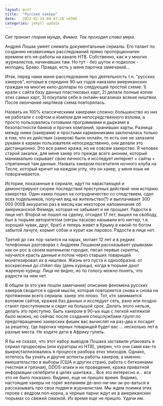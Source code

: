 ```yaml
---
layout: post
title:  "Русские хакеры"
date:   2022-02-24 09:47:28 +0300
categories: jekyll update
---
```

*Сит транзит глория мунди, Фимка. Так проходил слава мира.*

Андрей Лошак умеет снимать документальные сериалы. Его талант по созданию независимых расследований прямо пропорционален времени его не-работы на канале НТВ. Собственно, как и у многих журналистов, начинавших там. Но тут - без шуток и подколок - молодец. Браво. Правда, есть у меня парочка замечаний...

Итак, перед нами мини-расследование про деятельность т.н. "русских хакеров", которые в середине 90-ых годов наказали американских граждан на многие кило-доллары по следующей простой схеме: 1) крали с сайта базу данных пластиковых карт, 2) делали полные копии этих самых карт, 3) покупали себе в онлайн-магазинах всякие ништяки. После окончания ништяков схема повторялась.

Назвать их 100% классическими хакерами сложно: большинство из них не работали с софтом и компом для непосредственного взлома, а просто пользовались готовыми программами и дырками в безопастности банков и прочих компаний, хранивших карты. Разница между ними (хакерами) и простыми карманниками заключалась только в том, что их действия (хакеров) были онлайн, то есть оне не залазили руками в карман пользователя непосредственно, они делали это дистанционно. Это все равно кража, но не совсем хакерство. Я человек старой закалки, для меня хакер это прежде всего аноним, который маниакально скрывает свою личность и исследует интернет + сайты + спрятанные там данные. Назвать хакером посетителя ночного клуба на Тесле, который кричит на каждом углу, что он хакер, у меня язык не поворачивается.

Истории, показанные в сериале, идут по нарастающей и демонстрируют скорее последствия преступных действий чем историю хакерства. Один хакер пошел на сотрудничество со следствием, сдал всех подельников, получил вид на жительство(?) и выплачивает 300 000 000$ аккуратно раз в месяц как некоторое напоминание об американской Фемиде, которая не забывает и не прощает. Радости в лице нет. Второй не пошел на сделку, отсидел 17 лет, вышел на свободу, был в тюрьме авторитетом (негры ласково называли его ниггер, т.е. хороший чувак, друг, брат) и теперь живет в Крыму в какой-то богом забытой лачуге, кормит собак и курит как паровоз. Радости в лице нет.

Третий до сих пор чалится на нарах, мотает 12 лет и в редких телефонных разговорах с Андреем Лошаком рассказывает урывками как он рос в своем маленьком городке, писал первые скрипты, научился красть данные и потом через старших товарищей монетизировал их в ништяки. Жизнь его пуста и однообразна: от воскресенья до chiken day (день курицы), когда в тюрьме дают жареную курицу. Лица не видно, но по голосу можно понять, что радости на нем нет.

В общем (и это уже пошли замечания) описание феномена русских хакеров сводится к одной мысли, которая повторяется снова и снова на протяжении всего сериала: хакер это плохо. Тот, кто занимается взломом сайтов, кражей баз данных и исследует сеть, рано или поздно станет преступником и сядет на большой срок. Делать этого нельзя, делать это преступно. Быть хакером в 90-ых еще с легкой натяжкой было можно, но сейчас после создания спецслужбами групп по предотвращению хакерских фишек вас вычислят на раз-два и посадят за решетку, где парочка черных товарищей будет вас ... несколько лет в разные места. Не ходите дети в Африку гулять.

Я бы не сказал, что этот набор выводов Лошака заставили упаковать в сериал продюсеры (или кураторы из НТВ), уверен, что они сами как-то выкристаллизовались в процессе разбора этих эпизодов. Однако, хотелось бы узнать и другие аспекты работы хакеров, а именно: вмешательство в выборы (США и других стран), работа с биткоинами (честная и грязная), DDOS-атаки и их проведение, кража приватной информации селебрити в целях шантажа... Все это интересно и... все это не было показано. Видимо, еще не пришло время. Видимо, настоящие хакеры не горят желанием де-ано-ни-ми-зи-ро-ваться и рассказывать про свои подвиги журналистам. Мы ждем поимки этих героев с ведром поп-корна, а черные парни ждут их в американских тюрьмах со свежей смазкой. Их время еще не пришло. Удачи им.






